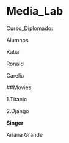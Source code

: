 # Media_Lab
Curso_Diplomado:

Alumnos

Katia

Ronald

Carelia

##Movies

1.Titanic

2.Django

**Singer**

Ariana Grande

